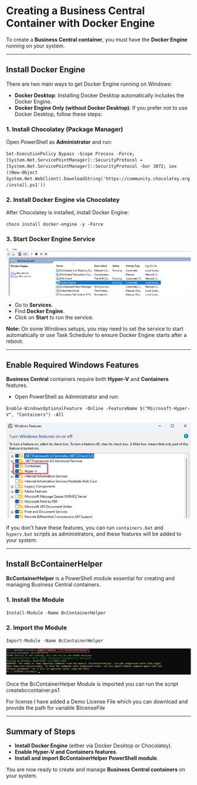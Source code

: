 # Creating a Business Central Container with Docker Engine


To create a **Business Central container**, you must have the **Docker Engine** running on your system.

---

## Install Docker Engine

There are two main ways to get Docker Engine running on Windows:

- **Docker Desktop**: Installing Docker Desktop automatically includes the Docker Engine.
- **Docker Engine Only (without Docker Desktop)**: If you prefer not to use Docker Desktop, follow these steps:

### 1. Install Chocolatey (Package Manager)

Open PowerShell as **Administrator** and run:

`Set-ExecutionPolicy Bypass -Scope Process -Force; [System.Net.ServicePointManager]::SecurityProtocol = [System.Net.ServicePointManager]::SecurityProtocol -bor 3072; iex ((New-Object System.Net.WebClient).DownloadString('https://community.chocolatey.org/install.ps1'))`


### 2. Install Docker Engine via Chocolatey

After Chocolatey is installed, install Docker Engine:

`choco install docker-engine -y -Force`

### 3. Start Docker Engine Service
![Docker Engine](./Images/DockerEngine.png)
- Go to **Services**.
- Find **Docker Engine**.
- Click on **Start** to run the service.

**Note:** On some Windows setups, you may need to set the service to start automatically or use Task Scheduler to ensure Docker Engine starts after a reboot.

---

## Enable Required Windows Features

**Business Central** containers require both **Hyper-V** and **Containers** features.

- Open PowerShell as Administrator and run:

`Enable-WindowsOptionalFeature -Online -FeatureName $("Microsoft-Hyper-V", "Containers") -All`

![Windows Features](./Images/WindowsFeatures.png)

If you don't have these features, you can run `containers.bat` and `hyperv.bat` scripts as administrators, and these features will be added to your system.

---

## Install BcContainerHelper

**BcContainerHelper** is a PowerShell module essential for creating and managing Business Central containers.

### 1. Install the Module

`Install-Module -Name BcContainerHelper`


### 2. Import the Module

`Import-Module -Name BcContainerHelper`

![BcContainerHelper](./Images/BcContainerHelper.png)


Once the BcContainerHelper Module is imported you can run the script createbccontainer.ps1 

For license I have added a Demo License File which you can download and provide the path for variable $licenseFile


---

## Summary of Steps

- **Install Docker Engine** (either via Docker Desktop or Chocolatey).
- **Enable Hyper-V and Containers features**.
- **Install and import BcContainerHelper PowerShell module**.

You are now ready to create and manage **Business Central containers** on your system.
